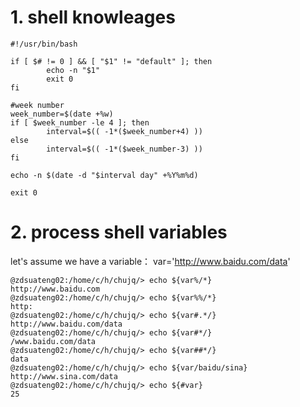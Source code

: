 # 1. shell knowleages

```
#!/usr/bin/bash

if [ $# != 0 ] && [ "$1" != "default" ]; then
        echo -n "$1"
        exit 0
fi

#week number
week_number=$(date +%w)
if [ $week_number -le 4 ]; then
        interval=$(( -1*($week_number+4) ))
else
        interval=$(( -1*($week_number-3) ))
fi

echo -n $(date -d "$interval day" +%Y%m%d)

exit 0

```

# 2. process shell variables
let's assume we have a variable：
var='http://www.baidu.com/data'
```
@zdsuateng02:/home/c/h/chujq/> echo ${var%/*}
http://www.baidu.com
@zdsuateng02:/home/c/h/chujq/> echo ${var%%/*}
http:
@zdsuateng02:/home/c/h/chujq/> echo ${var#.*/}
http://www.baidu.com/data
@zdsuateng02:/home/c/h/chujq/> echo ${var#*/}
/www.baidu.com/data
@zdsuateng02:/home/c/h/chujq/> echo ${var##*/}
data
@zdsuateng02:/home/c/h/chujq/> echo ${var/baidu/sina}
http://www.sina.com/data
@zdsuateng02:/home/c/h/chujq/> echo ${#var}
25
```
